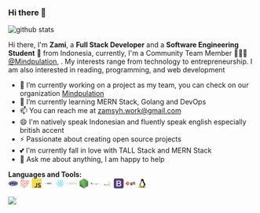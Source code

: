 ### Hi there 👋

![github stats](https://github-readme-stats.vercel.app/api?username=zamisyh&show_icons=true)

Hi there, I'm **Zami**, a **Full Stack Developer** and a **Software Engineering Student** 🚀 from Indonesia, currently, I'm a Community Team Member 🙍🏽‍♂️ [@Mindpulation](https://github.com/Mindpulation), . My interests range from technology to entrepreneurship. I am also interested in reading, programming, and web development

- 🔭 I’m currently working on a project as my team, you can check on our organization <a href="https://github.com/Mindpulation"> Mindpulation </a>
- 🌱 I’m currently learning MERN Stack, Golang and DevOps
- 📫 You can reach me at zamsyh.work@gmail.com
- 😄 I'm natively speak Indonesian and fluently speak english especially british accent
- ⚡ Passionate about creating open source projects
- 💕 I'm currently fall in love with TALL Stack and MERN Stack
- 💬 Ask me about anything, I am happy to help

**Languages and Tools:**  
<code><img height="20" src="https://raw.githubusercontent.com/github/explore/80688e429a7d4ef2fca1e82350fe8e3517d3494d/topics/php/php.png"></code>
<code><img height="20" src="https://raw.githubusercontent.com/github/explore/80688e429a7d4ef2fca1e82350fe8e3517d3494d/topics/laravel/laravel.png"></code>
<code><img height="20" src="https://raw.githubusercontent.com/github/explore/80688e429a7d4ef2fca1e82350fe8e3517d3494d/topics/javascript/javascript.png"></code>
<code><img height="20" src="https://raw.githubusercontent.com/github/explore/80688e429a7d4ef2fca1e82350fe8e3517d3494d/topics/jquery/jquery.png"></code>
<code><img height="20" src="https://raw.githubusercontent.com/github/explore/80688e429a7d4ef2fca1e82350fe8e3517d3494d/topics/react/react.png"></code>
<code><img height="20" src="https://raw.githubusercontent.com/github/explore/80688e429a7d4ef2fca1e82350fe8e3517d3494d/topics/express/express.png"></code>
<code><img height="20" src="https://raw.githubusercontent.com/github/explore/80688e429a7d4ef2fca1e82350fe8e3517d3494d/topics/nodejs/nodejs.png"></code>
<code><img height="20" src="https://raw.githubusercontent.com/github/explore/80688e429a7d4ef2fca1e82350fe8e3517d3494d/topics/mongodb/mongodb.png"></code>
<code><img height="20" src="https://raw.githubusercontent.com/github/explore/80688e429a7d4ef2fca1e82350fe8e3517d3494d/topics/mysql/mysql.png"></code>
<code><img height="20" src="https://raw.githubusercontent.com/github/explore/80688e429a7d4ef2fca1e82350fe8e3517d3494d/topics/bootstrap/bootstrap.png"></code>
<code><img height="20" src="https://raw.githubusercontent.com/github/explore/80688e429a7d4ef2fca1e82350fe8e3517d3494d/topics/git/git.png"></code>
<code><img height="20" src="https://raw.githubusercontent.com/github/explore/80688e429a7d4ef2fca1e82350fe8e3517d3494d/topics/linux/linux.png"></code>

<img src="https://github-readme-stats.vercel.app/api/top-langs/?username=zamisyh&theme=vue">


